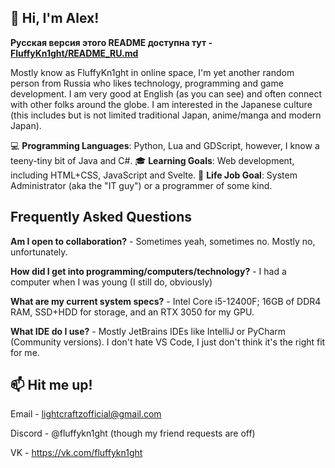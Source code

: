 ## 🦊 Hi, I'm Alex!

**Русская версия этого README доступна тут - [FluffyKn1ght/README_RU.md](https://github.com/FluffyKn1ght/FluffyKn1ght/blob/main/README_RU.md)**

Mostly know as FluffyKn1ght in online space, I'm yet another random person from Russia who likes technology, programming and game development. 
I am very good at English (as you can see) and often connect with other folks around the globe.
I am interested in the Japanese culture (this includes but is not limited traditional Japan, anime/manga and modern Japan).

💻 **Programming Languages**: Python, Lua and GDScript, however, I know a teeny-tiny bit of Java and C#.
🎓 **Learning Goals**: Web development, including HTML+CSS, JavaScript and Svelte.
💫 **Life Job Goal**: System Administrator (aka the "IT guy") or a programmer of some kind.

## Frequently Asked Questions
**Am I open to collaboration?** - Sometimes yeah, sometimes no. Mostly no, unfortunately.

**How did I get into programming/computers/technology?** - I had a computer when I was young (I still do, obviously)

**What are my current system specs?** - Intel Core i5-12400F; 16GB of DDR4 RAM, SSD+HDD for storage, and an RTX 3050 for my GPU.

**What IDE do I use?** - Mostly JetBrains IDEs like IntelliJ or PyCharm (Community versions). I don't hate VS Code, I just don't think it's the right fit for me.

## 📫 Hit me up!
Email - lightcraftzofficial@gmail.com

Discord - @fluffykn1ght (though my friend requests are off)

VK - https://vk.com/fluffykn1ght
